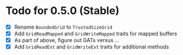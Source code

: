 # Todo for 0.5.0 (Stable)

- [x] Rename `BoundedGrid` to `TrustedSizeGrid`
- [x] Add `GridReadMapped` and `GridWriteMapped` traits for mapped buffers
- [x] As part of above, figure out GATs versus ...
- [x] Add `GridReadExt` and `GridWriteExt` traits for additional methods
